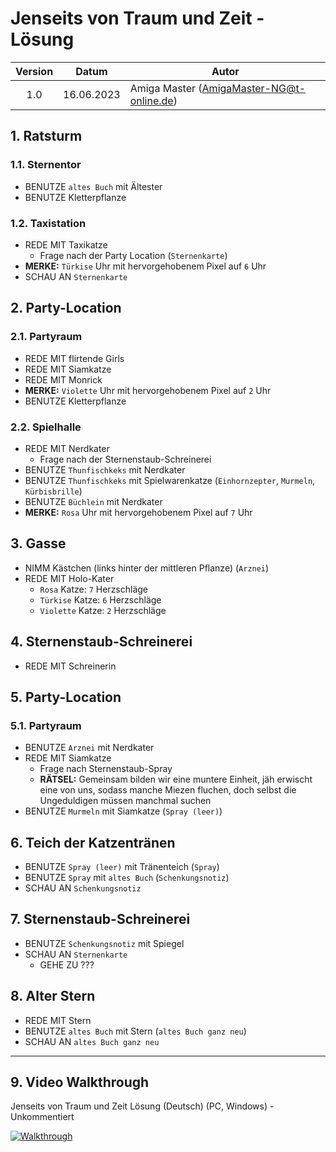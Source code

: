 # Jenseits von Traum und Zeit - Lösung

| Version | Datum      | Autor                                     |
|:-------:|------------|-------------------------------------------|
|  1.0    | 16.06.2023 | Amiga Master (AmigaMaster-NG@t-online.de) |

## 1. Ratsturm

### 1.1. Sternentor

- BENUTZE `altes Buch` mit Ältester
- BENUTZE Kletterpflanze

### 1.2. Taxistation

- REDE MIT Taxikatze
  - Frage nach der Party Location (`Sternenkarte`)
- **MERKE:** `Türkise` Uhr mit hervorgehobenem Pixel auf `6` Uhr
- SCHAU AN `Sternenkarte`

## 2. Party-Location

### 2.1. Partyraum

- REDE MIT flirtende Girls
- REDE MIT Siamkatze
- REDE MIT Monrick
- **MERKE:** `Violette` Uhr mit hervorgehobenem Pixel auf `2` Uhr
- BENUTZE Kletterpflanze

### 2.2. Spielhalle

- REDE MIT Nerdkater
  - Frage nach der Sternenstaub-Schreinerei
- BENUTZE `Thunfischkeks` mit Nerdkater
- BENUTZE `Thunfischkeks` mit Spielwarenkatze (`Einhornzepter`, `Murmeln`, `Kürbisbrille`)
- BENUTZE `Büchlein` mit Nerdkater
- **MERKE:** `Rosa` Uhr mit hervorgehobenem Pixel auf `7` Uhr

## 3. Gasse

- NIMM Kästchen (links hinter der mittleren Pflanze) (`Arznei`)
- REDE MIT Holo-Kater
  - `Rosa` Katze: `7` Herzschläge
  - `Türkise` Katze: `6` Herzschläge
  - `Violette` Katze: `2` Herzschläge

## 4. Sternenstaub-Schreinerei

- REDE MIT Schreinerin

## 5. Party-Location

### 5.1. Partyraum

- BENUTZE `Arznei` mit Nerdkater
- REDE MIT Siamkatze
  - Frage nach Sternenstaub-Spray
  - **RÄTSEL:** Gemeinsam bilden wir eine muntere Einheit, jäh erwischt eine von uns, sodass manche Miezen fluchen, doch selbst die Ungeduldigen müssen manchmal suchen
- BENUTZE `Murmeln` mit Siamkatze (`Spray (leer)`)

## 6. Teich der Katzentränen

- BENUTZE `Spray (leer)` mit Tränenteich (`Spray`)
- BENUTZE `Spray` mit `altes Buch` (`Schenkungsnotiz`)
- SCHAU AN `Schenkungsnotiz`

## 7. Sternenstaub-Schreinerei

- BENUTZE `Schenkungsnotiz` mit Spiegel
- SCHAU AN `Sternenkarte`
  - GEHE ZU ???

## 8. Alter Stern

- REDE MIT Stern
- BENUTZE `altes Buch` mit Stern (`altes Buch ganz neu`)
- SCHAU AN `altes Buch ganz neu`

--------------------------------------------------------------------------------

## 9. Video Walkthrough

Jenseits von Traum und Zeit Lösung (Deutsch) (PC, Windows) - Unkommentiert

[![Walkthrough](https://img.youtube.com/vi/xujExooSTwE/0.jpg)](https://www.youtube.com/watch?v=xujExooSTwE)
